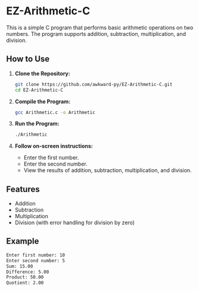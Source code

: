 # EZ-Arithmetic-C


This is a simple C program that performs basic arithmetic operations on two numbers. The program supports addition, subtraction, multiplication, and division.

## How to Use

1. **Clone the Repository:**
   ```sh
   git clone https://github.com/awkward-py/EZ-Arithmetic-C.git
   cd EZ-Arithmetic-C
   ```

2. **Compile the Program:**
   ```sh
   gcc Arithmetic.c -o Arithmetic
   ```

3. **Run the Program:**
   ```sh
   ./Arithmetic
   ```

4. **Follow on-screen instructions:**
   - Enter the first number.
   - Enter the second number.
   - View the results of addition, subtraction, multiplication, and division.

## Features

- Addition
- Subtraction
- Multiplication
- Division (with error handling for division by zero)

## Example

```sh
Enter first number: 10
Enter second number: 5
Sum: 15.00
Difference: 5.00
Product: 50.00
Quotient: 2.00

```
